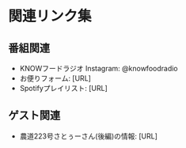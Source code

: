 # 関連リンク集

## 番組関連
- KNOWフードラジオ Instagram: @knowfoodradio
- お便りフォーム: [URL]
- Spotifyプレイリスト: [URL]

## ゲスト関連
- 農道223号さとぅーさん(後編)の情報: [URL]
